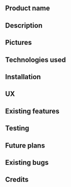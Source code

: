 ## Product name

## Description

## Pictures 

## Technologies used 

## Installation 

## UX 

## Existing features 

## Testing

## Future plans

## Existing bugs 

## Credits
